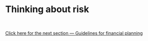 # Thinking about risk



&nbsp;

[Click here for the next section — Guidelines for financial planning](https://github.com/investindex/Guidelines)
